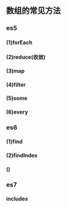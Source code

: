 ## 数组的常见方法

### es5
#### (1)forEach
#### (2)reduce(收敛)

#### (3)map
#### (4)filter
#### (5)some
#### (6)every

### es6
#### (1)find
#### (2)findIndex
#### ()

### es7
#### includes

